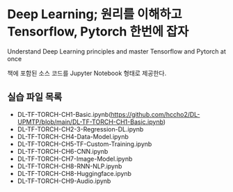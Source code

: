 # Deep Learning; 원리를 이해하고 Tensorflow, Pytorch 한번에 잡자

Understand Deep Learning principles and master Tensorflow and Pytorch at once

책에 포함된 소스 코드를 Jupyter Notebook 형태로 제공한다.


## 실습 파일 목록
- DL-TF-TORCH-CH1-Basic.ipynb(https://github.com/hccho2/DL-UPMTP/blob/main/DL-TF-TORCH-CH1-Basic.ipynb)
- DL-TF-TORCH-CH2-3-Regression-DL.ipynb
- DL-TF-TORCH-CH4-Data-Model.ipynb
- DL-TF-TORCH-CH5-TF-Custom-Training.ipynb
- DL-TF-TORCH-CH6-CNN.ipynb
- DL-TF-TORCH-CH7-Image-Model.ipynb
- DL-TF-TORCH-CH8-RNN-NLP.ipynb
- DL-TF-TORCH-CH8-Huggingface.ipynb
- DL-TF-TORCH-CH9-Audio.ipynb
